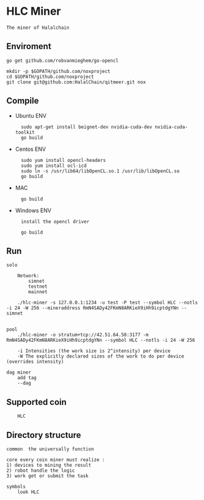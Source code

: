 # HLC Miner

    The miner of Halalchain

## Enviroment
    go get github.com/robvanmieghem/go-opencl

    mkdir -p $GOPATH/github.com/noxproject
    cd $GOPATH/github.com/noxproject
    git clone git@github.com:HalalChain/qitmeer.git nox
    
## Compile

* Ubuntu ENV

        sudo apt-get install beignet-dev nvidia-cuda-dev nvidia-cuda-toolkit
        go build 
* Centos ENV

        sudo yum install opencl-headers
        sudo yum install ocl-icd
        sudo ln -s /usr/lib64/libOpenCL.so.1 /usr/lib/libOpenCL.so
        go build

* MAC

        go build
    
* Windows ENV

        install the opencl driver
    
        go build 
    
## Run
    solo

        Network:
            simnet
            testnet
            mainnet

        ./hlc-miner -s 127.0.0.1:1234 -u test -P test --symbol HLC --notls -i 24 -W 256 --mineraddress RmN4SADy42FKmN8ARKieX9iHh9icptdgYNn --simnet


    pool
        ./hlc-miner -o stratum+tcp://42.51.64.58:3177 -m RmN4SADy42FKmN8ARKieX9iHh9icptdgYNn --symbol HLC --notls -i 24 -W 256
        
        -i Intensities (the work size is 2^intensity) per device
        -W The explicitly declared sizes of the work to do per device (overrides intensity)
    
    dag miner 
        add tag
        --dag
## Supported coin 
        
        HLC
        
## Directory structure

    common  the universally function
    
    core every coin miner must realize :
    1) devices to mining the result
    2) robot handle the logic
    3) work get or submit the task 
    
    symbols 
        look HLC 
